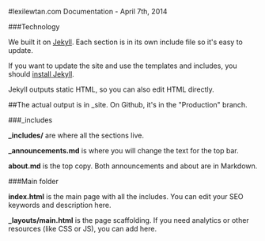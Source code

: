 #lexilewtan.com
Documentation - April 7th, 2014

###Technology

We built it on [Jekyll](http://jekyllrb.com). Each section is in its own include file so it's easy to update.

If you want to update the site and use the templates and includes, you should [install Jekyll](http://jekyllrb.com/docs/quickstart/). 

Jekyll outputs static HTML, so you can also edit HTML directly.

##The actual output is in _site. On Github, it's in the "Production" branch.

###_includes

**_includes/** are where all the sections live.

**_announcements.md** is where you will change the text for the top bar.

**about.md** is the top copy. Both announcements and about are in Markdown.

###Main folder

**index.html** is the main page with all the includes. You can edit your SEO keywords and description here.

**_layouts/main.html** is the page scaffolding. If you need analytics or other resources (like CSS or JS), you can add here.